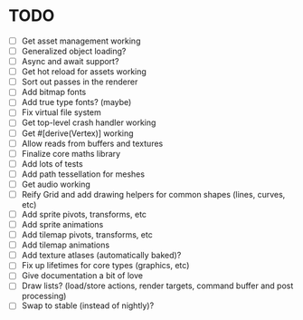 # TODO

- [ ] Get asset management working
- [ ] Generalized object loading?
- [ ] Async and await support?
- [ ] Get hot reload for assets working
- [ ] Sort out passes in the renderer
- [ ] Add bitmap fonts
- [ ] Add true type fonts? (maybe)
- [ ] Fix virtual file system
- [ ] Get top-level crash handler working
- [ ] Get #[derive(Vertex)] working
- [ ] Allow reads from buffers and textures
- [ ] Finalize core maths library
- [ ] Add lots of tests
- [ ] Add path tessellation for meshes
- [ ] Get audio working
- [ ] Reify Grid and add drawing helpers for common shapes (lines, curves, etc)
- [ ] Add sprite pivots, transforms, etc
- [ ] Add sprite animations
- [ ] Add tilemap pivots, transforms, etc
- [ ] Add tilemap animations
- [ ] Add texture atlases (automatically baked)?
- [ ] Fix up lifetimes for core types (graphics, etc)
- [ ] Give documentation a bit of love
- [ ] Draw lists? (load/store actions, render targets, command buffer and post processing)
- [ ] Swap to stable (instead of nightly)?